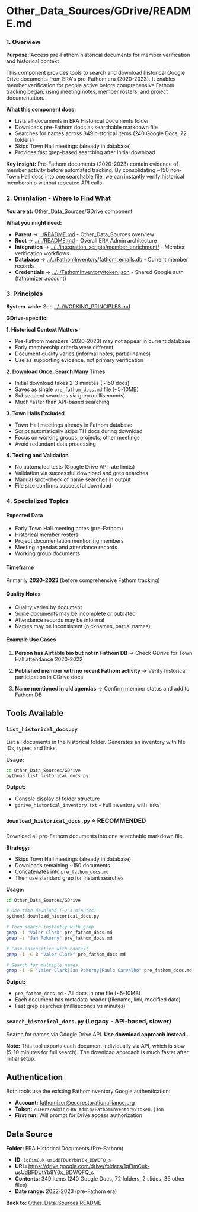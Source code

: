 # Other_Data_Sources/GDrive/README.md

### 1. Overview

**Purpose:** Access pre-Fathom historical documents for member verification and historical context

This component provides tools to search and download historical Google Drive documents from ERA's pre-Fathom era (2020-2023). It enables member verification for people active before comprehensive Fathom tracking began, using meeting notes, member rosters, and project documentation.

**What this component does:**
- Lists all documents in ERA Historical Documents folder
- Downloads pre-Fathom docs as searchable markdown file
- Searches for names across 349 historical items (240 Google Docs, 72 folders)
- Skips Town Hall meetings (already in database)
- Provides fast grep-based searching after initial download

**Key insight:** Pre-Fathom documents (2020-2023) contain evidence of member activity before automated tracking. By consolidating ~150 non-Town Hall docs into one searchable file, we can instantly verify historical membership without repeated API calls.

### 2. Orientation - Where to Find What

**You are at:** Other_Data_Sources/GDrive component

**What you might need:**
- **Parent** → [../README.md](../README.md) - Other_Data_Sources overview
- **Root** → [../../README.md](../../README.md) - Overall ERA Admin architecture
- **Integration** → [../../integration_scripts/member_enrichment/](../../integration_scripts/member_enrichment/) - Member verification workflows
- **Database** → [../../FathomInventory/fathom_emails.db](../../FathomInventory/fathom_emails.db) - Current member records
- **Credentials** → [../../FathomInventory/token.json](../../FathomInventory/token.json) - Shared Google auth (fathomizer account)

### 3. Principles

**System-wide:** See [../../WORKING_PRINCIPLES.md](../../WORKING_PRINCIPLES.md)

**GDrive-specific:**

**1. Historical Context Matters**
- Pre-Fathom members (2020-2023) may not appear in current database
- Early membership criteria were different
- Document quality varies (informal notes, partial names)
- Use as supporting evidence, not primary verification

**2. Download Once, Search Many Times**
- Initial download takes 2-3 minutes (~150 docs)
- Saves as single `pre_fathom_docs.md` file (~5-10MB)
- Subsequent searches via grep (milliseconds)
- Much faster than API-based searching

**3. Town Halls Excluded**
- Town Hall meetings already in Fathom database
- Script automatically skips TH docs during download
- Focus on working groups, projects, other meetings
- Avoid redundant data processing

**4. Testing and Validation**
- No automated tests (Google Drive API rate limits)
- Validation via successful download and grep searches
- Manual spot-check of name searches in output
- File size confirms successful download

### 4. Specialized Topics

#### Expected Data
- Early Town Hall meeting notes (pre-Fathom)
- Historical member rosters
- Project documentation mentioning members
- Meeting agendas and attendance records
- Working group documents

#### Timeframe
Primarily **2020-2023** (before comprehensive Fathom tracking)

#### Quality Notes
- Quality varies by document
- Some documents may be incomplete or outdated
- Attendance records may be informal
- Names may be inconsistent (nicknames, partial names)

#### Example Use Cases
1. **Person has Airtable bio but not in Fathom DB**
   → Check GDrive for Town Hall attendance 2020-2022
   
2. **Published member with no recent Fathom activity**
   → Verify historical participation in GDrive docs
   
3. **Name mentioned in old agendas**
   → Confirm member status and add to Fathom DB

## Tools Available

### `list_historical_docs.py`
List all documents in the historical folder. Generates an inventory with file IDs, types, and links.

**Usage:**
```bash
cd Other_Data_Sources/GDrive
python3 list_historical_docs.py
```

**Output:**
- Console display of folder structure
- `gdrive_historical_inventory.txt` - Full inventory with links

### `download_historical_docs.py` ⭐ **RECOMMENDED**
Download all pre-Fathom documents into one searchable markdown file.

**Strategy:**
- Skips Town Hall meetings (already in database)
- Downloads remaining ~150 documents
- Concatenates into `pre_fathom_docs.md`
- Then use standard grep for instant searches

**Usage:**
```bash
cd Other_Data_Sources/GDrive

# One-time download (~2-3 minutes)
python3 download_historical_docs.py

# Then search instantly with grep
grep -i "Valer Clark" pre_fathom_docs.md
grep -i "Jan Pokorny" pre_fathom_docs.md

# Case-insensitive with context
grep -i -C 3 "Valer Clark" pre_fathom_docs.md

# Search for multiple names
grep -i -E "Valer Clark|Jan Pokorny|Paulo Carvalho" pre_fathom_docs.md
```

**Output:**
- `pre_fathom_docs.md` - All docs in one file (~5-10MB)
- Each document has metadata header (filename, link, modified date)
- Fast grep searches (milliseconds vs minutes)

### `search_historical_docs.py` (Legacy - API-based, slower)
Search for names via Google Drive API. **Use download approach instead.**

**Note:** This tool exports each document individually via API, which is slow (5-10 minutes for full search). The download approach is much faster after initial setup.

## Authentication

Both tools use the existing FathomInventory Google authentication:
- **Account:** fathomizer@ecorestorationalliance.org
- **Token:** `/Users/admin/ERA_Admin/FathomInventory/token.json`
- **First run:** Will prompt for Drive access authorization

## Data Source

**Folder:** ERA Historical Documents (Pre-Fathom)
- **ID:** `1qEimCuk-usUdBFDUtYb8Y0x_BDWQFQ_s`
- **URL:** https://drive.google.com/drive/folders/1qEimCuk-usUdBFDUtYb8Y0x_BDWQFQ_s
- **Contents:** 349 items (240 Google Docs, 72 folders, 2 slides, 35 other files)
- **Date range:** 2022-2023 (pre-Fathom era)

**Back to:** [Other_Data_Sources README](../README.md)
